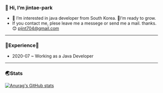 ### 👋 Hi, I’m jintae-park                                                                
- 👀 I’m interested in java developer from South Korea. 👊I’m ready to grow.
- If you contact me, plese leave me a messege or send me a mail. thanks.😊 pjint704@gmail.com
----------------------------------------------------------
### 🌟Experience🌟
- 2020-07 ~ Working as a Java Developer
----------------------------------------------------------
### 🌏Stats
[![Anurag's GitHub stats](https://github-readme-stats.vercel.app/api?username=pjt-tech&theme=radical&show_icons=true)](https://github.com/anuraghazra/github-readme-stats)



<!---
pjt-tech/pjt-tech is a ✨ special ✨ repository because its `README.md` (this file) appears on your GitHub profile.
You can click the Preview link to take a look at your changes.
--->
